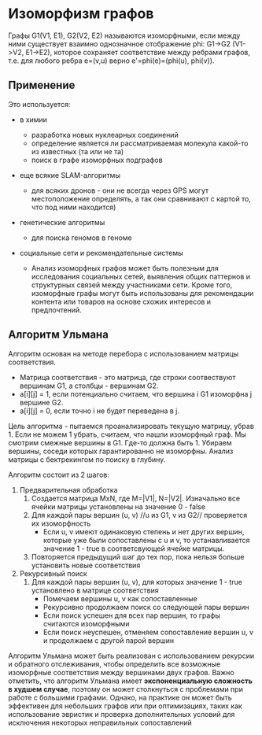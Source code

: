 # Изоморфизм графов

Графы G1(V1, E1), G2(V2, E2) называются изоморфными, если между ними существует взаимно однозначное отображение phi: G1->G2 (V1->V2, E1->E2), которое сохраняет соответствие между ребрами графов, т.е. для любого ребра e=(v,u) верно e'=phi(e)=(phi(u), phi(v)).



## Применение
Это используется:
* в химии

  * разработка новых нуклеарных соединений
  * определение является ли рассматриваемая молекула какой-то из известных (та или не та)
  * поиск в графе изоморфных подграфов
    
* еще всякие SLAM-алгоритмы
    * для всяких дронов - они не всегда через GPS могут местоположение определять, а так они сравнивают с картой то, что под ними находится)
* генетические алгоритмы
    * для поиска геномов в геноме
* социальные сети и рекомендательные системы
    * Анализ изоморфных графов может быть полезным для исследования социальных сетей, выявления общих паттернов и структурных связей между участниками сети. Кроме того, изоморфные графы могут быть использованы для рекомендации контента или товаров на основе
схожих интересов и предпочтений.
    




## Алгоритм Ульмана
Алгоритм основан на методе перебора с использованием матрицы соответствия. 
* Матрица соответствия - это матрица, где строки соотвествуют вершинам G1, а столбцы - вершинам G2. 
* a[i][j] = 1, если потенциально считаем, что вершина i G1 изоморфна j вершине G2.
* a[i][j] = 0, если точно i не будет переведена в j.


Цель алгоритма - пытаемся проанализировать текущую матрицу, убрав 1. Если не можем 1 убрать, считаем, что нашли изоморфный граф. Мы смотрим смежные вершины в G1. Где-то должна быть 1. Убираем вершины, соседи которых гарантированно не изоморфны. Анализ матрицы с бектрекингом по поиску в глубину.



Алгоритм состоит из 2 шагов:
1. Предварительная обработка
    1. Создается матрица MxN, где M=|V1|, N=|V2|. Изначально все ячейки матрицы установлены на значение 0 - false
    2. Для каждой пары вершин (u, v) //u из G1, v из G2// проверяется их изоморфность
        * Если u, v имеют одинаковую степень и нет других вершин, которые уже были сопоставлены с u и v, то устанавливается значение 1 - true в соответсвующей ячейке матрицы.
    3. Повторяется предыдущий шаг до тех пор, пока нельзя больше установить новые соответствия
2. Рекурсивный поиск
    1. Для каждой пары вершин (u, v), для которых значение 1 - true установлено в матрице соответствия
        * Помечаем вершины u, v как сопоставленные
        * Рекурсивно продолжаем поиск со следующей пары вершин
        * Если поиск успешен для всех пар вершин, то графы считаются изоморфными
        * Если поиск неуспешен, отменяем сопоставление вершин u, v и продолжаем с другой парой вершин
    
Алгоритм Ульмана может быть реализован с использованием рекурсии и обратного отслеживания, чтобы определить все возможные изоморфные соответствия между вершинами двух графов.
Важно отметить, что алгоритм Ульмана имеет **экспоненциальную сложность в худшем случае**,
поэтому он может столкнуться с проблемами при работе с большими графами. Однако, на практике
он может быть эффективен для небольших графов или при оптимизациях, таких как использование
эвристик и проверка дополнительных условий для исключения некоторых неправильных сопоставлений

